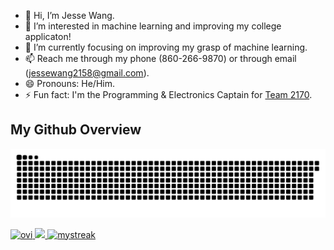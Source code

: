 - 👋 Hi, I’m Jesse Wang.
- 👀 I’m interested in machine learning and improving my college applicaton!
- 🌱 I’m currently focusing on improving my grasp of machine learning.
- 📫 Reach me through my phone (860-266-9870) or through email (jessewang2158@gmail.com).
- 😄 Pronouns: He/Him.
- ⚡ Fun fact: I'm the Programming & Electronics Captain for [Team 2170](https://github.com/Team2170).


## My Github Overview

![Snake animation](https://raw.githubusercontent.com/JesseW2158/JesseW2158/output/github-contribution-grid-snake-dark.svg)

<a href="https://github.com/JesseW2158">
  <img src="https://github-readme-stats.vercel.app/api/top-langs?username=JesseW2158&show_icons=true&locale=en&layout=compact&theme=ambient_gradient" alt="ovi" />
</a>

<a href="https://github.com/JesseW2158">
  <img src="https://github-readme-stats.vercel.app/api?username=JesseW2158&theme=ambient_gradient&show_icons=true" />
</a>

<a href="https://github.com/JesseW2158">
  <img src="https://github-readme-streak-stats.herokuapp.com/?user=JesseW2158&theme=ambient_gradient" alt="mystreak"/>
</a>
